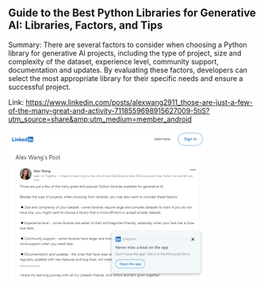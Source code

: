 ## Guide to the Best Python Libraries for Generative AI: Libraries, Factors, and Tips
Summary: There are several factors to consider when choosing a Python library for generative AI projects, including the type of project, size and complexity of the dataset, experience level, community support, documentation and updates. By evaluating these factors, developers can select the most appropriate library for their specific needs and ensure a successful project.

Link: https://www.linkedin.com/posts/alexwang2911_those-are-just-a-few-of-the-many-great-and-activity-7118559698915627009-5tiS?utm_source=share&amp;utm_medium=member_android

<img src="/img/b56dd978-d320-491a-bb4b-0a4a8728cd23.png" width="400" />
<br/><br/>
